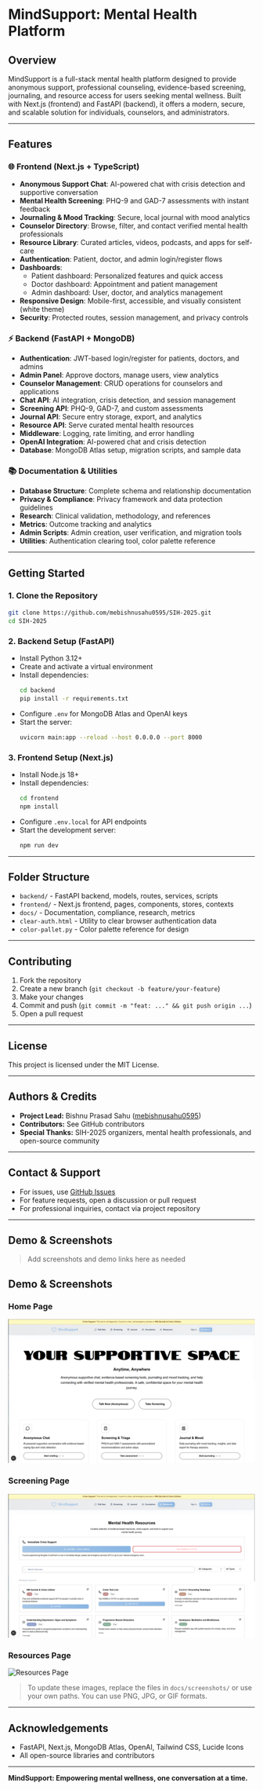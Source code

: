 # MindSupport: Mental Health Platform

## Overview
MindSupport is a full-stack mental health platform designed to provide anonymous support, professional counseling, evidence-based screening, journaling, and resource access for users seeking mental wellness. Built with Next.js (frontend) and FastAPI (backend), it offers a modern, secure, and scalable solution for individuals, counselors, and administrators.

---

## Features

### 🌐 **Frontend (Next.js + TypeScript)**
- **Anonymous Support Chat**: AI-powered chat with crisis detection and supportive conversation
- **Mental Health Screening**: PHQ-9 and GAD-7 assessments with instant feedback
- **Journaling & Mood Tracking**: Secure, local journal with mood analytics
- **Counselor Directory**: Browse, filter, and contact verified mental health professionals
- **Resource Library**: Curated articles, videos, podcasts, and apps for self-care
- **Authentication**: Patient, doctor, and admin login/register flows
- **Dashboards**:
  - Patient dashboard: Personalized features and quick access
  - Doctor dashboard: Appointment and patient management
  - Admin dashboard: User, doctor, and analytics management
- **Responsive Design**: Mobile-first, accessible, and visually consistent (white theme)
- **Security**: Protected routes, session management, and privacy controls

### ⚡ **Backend (FastAPI + MongoDB)**
- **Authentication**: JWT-based login/register for patients, doctors, and admins
- **Admin Panel**: Approve doctors, manage users, view analytics
- **Counselor Management**: CRUD operations for counselors and applications
- **Chat API**: AI integration, crisis detection, and session management
- **Screening API**: PHQ-9, GAD-7, and custom assessments
- **Journal API**: Secure entry storage, export, and analytics
- **Resource API**: Serve curated mental health resources
- **Middleware**: Logging, rate limiting, and error handling
- **OpenAI Integration**: AI-powered chat and crisis detection
- **Database**: MongoDB Atlas setup, migration scripts, and sample data

### 📚 **Documentation & Utilities**
- **Database Structure**: Complete schema and relationship documentation
- **Privacy & Compliance**: Privacy framework and data protection guidelines
- **Research**: Clinical validation, methodology, and references
- **Metrics**: Outcome tracking and analytics
- **Admin Scripts**: Admin creation, user verification, and migration tools
- **Utilities**: Authentication clearing tool, color palette reference

---

## Getting Started

### 1. **Clone the Repository**
```bash
git clone https://github.com/mebishnusahu0595/SIH-2025.git
cd SIH-2025
```

### 2. **Backend Setup (FastAPI)**
- Install Python 3.12+
- Create and activate a virtual environment
- Install dependencies:
  ```bash
  cd backend
  pip install -r requirements.txt
  ```
- Configure `.env` for MongoDB Atlas and OpenAI keys
- Start the server:
  ```bash
  uvicorn main:app --reload --host 0.0.0.0 --port 8000
  ```

### 3. **Frontend Setup (Next.js)**
- Install Node.js 18+
- Install dependencies:
  ```bash
  cd frontend
  npm install
  ```
- Configure `.env.local` for API endpoints
- Start the development server:
  ```bash
  npm run dev
  ```

---

## Folder Structure

- `backend/` - FastAPI backend, models, routes, services, scripts
- `frontend/` - Next.js frontend, pages, components, stores, contexts
- `docs/` - Documentation, compliance, research, metrics
- `clear-auth.html` - Utility to clear browser authentication data
- `color-pallet.py` - Color palette reference for design

---

## Contributing

1. Fork the repository
2. Create a new branch (`git checkout -b feature/your-feature`)
3. Make your changes
4. Commit and push (`git commit -m "feat: ..." && git push origin ...`)
5. Open a pull request

---

## License
This project is licensed under the MIT License.

---

## Authors & Credits
- **Project Lead:** Bishnu Prasad Sahu ([mebishnusahu0595](https://github.com/mebishnusahu0595))
- **Contributors:** See GitHub contributors
- **Special Thanks:** SIH-2025 organizers, mental health professionals, and open-source community

---

## Contact & Support
- For issues, use [GitHub Issues](https://github.com/mebishnusahu0595/SIH-2025/issues)
- For feature requests, open a discussion or pull request
- For professional inquiries, contact via project repository

---

## Demo & Screenshots
> Add screenshots and demo links here as needed
## Demo & Screenshots

### Home Page
![Home Page](docs/image.png)

### Screening Page
![Screening Page](docs/image2.png)

### Resources Page
![Resources Page](docs/image3.png)

> To update these images, replace the files in `docs/screenshots/` or use your own paths. You can use PNG, JPG, or GIF formats.

---

## Acknowledgements
- FastAPI, Next.js, MongoDB Atlas, OpenAI, Tailwind CSS, Lucide Icons
- All open-source libraries and contributors

---

**MindSupport: Empowering mental wellness, one conversation at a time.**
